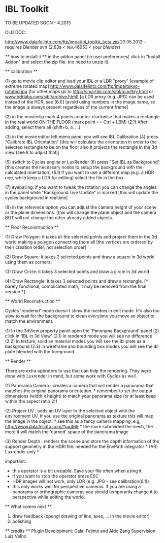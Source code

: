 IBL Toolkit
===========
TO BE UPDATED SOON - 4.2013


OLD DOC:

http://www.dalaifelinto.com/ftp/impa/ibl_toolkit_beta.zip
23.05.2012 - requires Blender svn (2.63a < rev.46953 < *your blender*)

** how to install it **
in the addon panel (in user preferences) click in "Install Addon" and select the zip file.
(no need to unzip it)

** calibration **

(1) go to movie clip editor and load your IBL or a LDR "proxy"
[example of extreme rotated map]
http://www.dalaifelinto.com/ftp/impa/tokyo-rotated.jpg
[for other maps go to http://smartibl.com/sibl/monthly.html or www.hdrlabs.com/sibl/archive.html]
[a LDR proxy (e.g. JPG) can be used instead of the HDR, see (6.1)]
[avoid using numbers in the image name, so the image is always present regardless of the current frame]

(2) in the movieclip mark 4 points counter-clockwise that makes a rectangle in the real world ON THE FLOOR
(mark point == Ctrl + LBM)
(2.1) After adding, select them all (shift+b, a, ...)

(3) in the movie editor left menu panel you will see IBL Calibration
(4) press "Calibrate IBL Orientation"
[this will calculate the orientation in order to the selected rectangle to be on the floor
also it projects the rectangle in the 3d view (see 8 to adjust that)]

(5) switch to Cycles engine or LuxRender
(6) press "Set IBL as Background"
[this creates the necessary nodes to setup the background with the calculated orientation]
(6.1) if you want to use a different map (e.g. a HDR one, while keep a LDR for editing) select the file in the box.

(7) eyeballing: if you want to tweak the rotation you can change the angles in the panel while
"Background Live Update" is marked
[this will update the cycles background in realtime]

(8) in the reference option you can adjust the camera height of your scene or the plane dimensions.
[this will change the plane object and the camera BUT will not change the other already added objects.


** Floor Reconstruction **

(1) Draw Polygon: it takes all the selected points and project them in the 3d world
making a polygon connecting them all
[the vertices are ordered by their creation order, not selection order]

(2) Draw Square: it takes 2 selected points and draw a square in 3d world using them as corners.

(3) Draw Circle: it takes 3 selected points and draw a circle in 3d world

(4) Draw Rectangle: it takes 3 selected points and draw a rectangle.
[* barely functional, complicated math, it may be removed from the final version *]


** World Reconstruction **

Cycles 'rendered' mode doesn't show the meshes in edit mode.
It's also too slow to wait for the background to clean everytime you move an object to match the environment.

(1) In the 3dView property panel open the 'Panorama Background' panel
(2) click in 'IBL in 3d View'
(2.1) in rendered mode you will see no difference
(2.2) in texture, solid an material modes you will see the ibl plate as a background
(2.3) in wireframe and bounding box modes you will see the ibl plate blended with the foreground

** Render **

There are extra operators to use that can help the rendering. They were done with Luxrender in mind, but some work with
Cycles as well.

(1) Panorama Camera : creates a camera that will render a panorama that matches the original panorama orientation.
    * remember to set the output dimensions (width x height) to match
    your panorama size (or at least keep within the aspect ratio 2:1

(2) Project UV : adds an UV layer to the selected object with the environment UV. If you use the original panorama
    as texture this will map the image in the object.
    * see this as a fancy camera mapping: e.g, http://www.dalaifelinto.com/?p=469
    * the more subdvided the mesh, the more it will match the 'curved' space of the panorama image

(3) Render Depth : renders the scene and store the depth information of the support geometry in the HDRI file.
    needed for the EnvPath integrator
    * (AR) Luxrender only *


important:
* this operator is a bit unstable. Save your file often when using it.
* if you want to stop the operator press ESC
* HDR images will not work, only LDR (e.g. JPG - see calibration(6.1))
* this only works well for perspective cameras. If you are using a panorama or orthographic
  cameras you should temporarily change it to perspective while editing the world.

** What comes next **
1) draw feedback (opengl drawing of line, axes, ... in the movie editor)
2) polishing

** credits **
Plugin Development: Dalai Felinto and Aldo Zang
Supervision: Luiz Velho

